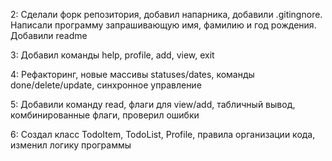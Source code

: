 2:	Cделали форк репозитория, добавил напарника, добавили .gitingnore. Написали программу запрашивающую имя, фамилию и год рождения. Добавили readme

3:	Добавил команды help, profile, add, view, exit 

4:	Рефакторинг, новые массивы statuses/dates, команды done/delete/update, синхронное управление 

5:	Добавили команду read, флаги для view/add, табличный вывод, комбинированные флаги, проверил ошибки

6: 	Создал  класс TodoItem, TodoList, Profile, правила организации кода, изменил логику программы